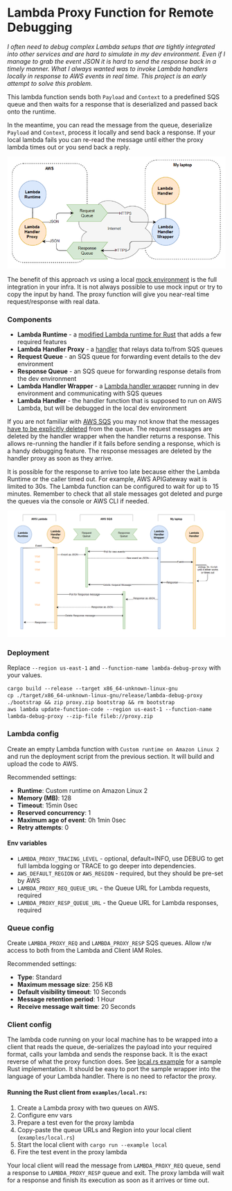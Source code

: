 # Lambda Proxy Function for Remote Debugging

*I often need to debug complex Lambda setups that are tightly integrated into other services and are hard to simulate in my dev environment. Even if I manage to grab the event JSON it is hard to send the response back in a timely manner. What I always wanted was to invoke Lambda handlers locally in response to AWS events in real time. This project is an early attempt to solve this problem.*

This lambda function sends both `Payload` and `Context` to a predefined SQS queue and then waits for a response that is deserialized and passed back onto the runtime.

In the meantime, you can read the message from the queue, deserialize  `Payload` and `Context`, process it locally and send back a response. If your local lambda fails you can re-read the message until either the proxy lambda times out or you send back a reply.

![flow diagram](img/schematics.png)

The benefit of this approach *vs* using a local [mock environment](https://aws.amazon.com/premiumsupport/knowledge-center/lambda-layer-simulated-docker/) is the full integration in your infra. It is not always possible to use mock input or try to copy the input by hand. The proxy function will give you near-real time request/response with real data.

### Components

- **Lambda Runtime** - a [modified Lambda runtime for Rust](https://github.com/rimutaka/aws-lambda-rust-runtime/tree/proxy-experiment) that adds a few required features
- **Lambda Handler Proxy** - a [handler](https://github.com/rimutaka/lambda-debug-proxy/blob/master/src/main.rs) that relays data to/from SQS queues
- **Request Queue** - an SQS queue for forwarding event details to the dev environment
- **Response Queue** - an SQS queue for forwarding response details from the dev environment
- **Lambda Handler Wrapper** - a [Lambda handler wrapper](https://github.com/rimutaka/lambda-debug-proxy/blob/master/examples/local.rs) running in dev environment and communicating with SQS queues
- **Lambda Handler** - the handler function that is supposed to run on AWS Lambda, but will be debugged in the local dev environment

If you are not familiar with [AWS SQS](https://docs.aws.amazon.com/AWSSimpleQueueService/latest/SQSDeveloperGuide/welcome.html) you may not know that the messages [have to be explicitly deleted](https://docs.aws.amazon.com/AWSSimpleQueueService/latest/APIReference/API_DeleteMessage.html) from the queue. The request messages are deleted by the handler wrapper when the handler returns a response. This allows re-running the handler if it fails before sending a response, which is a handy debugging feature. The response messages are deleted by the handler proxy as soon as they arrive.

It is possible for the response to arrive too late because either the Lambda Runtime or the caller timed out. For example, AWS APIGateway wait is limited to 30s. The Lambda function can be configured to wait for up to 15 minutes. Remember to check that all stale messages got deleted and purge the queues via the console or AWS CLI if needed. 

![sequence diagram](img/sequence.png)

### Deployment

Replace `--region us-east-1` and `--function-name lambda-debug-proxy` with your values.

```
cargo build --release --target x86_64-unknown-linux-gnu
cp ./target/x86_64-unknown-linux-gnu/release/lambda-debug-proxy ./bootstrap && zip proxy.zip bootstrap && rm bootstrap
aws lambda update-function-code --region us-east-1 --function-name lambda-debug-proxy --zip-file fileb://proxy.zip
```

### Lambda config

Create an empty Lambda function with `Custom runtime on Amazon Linux 2` and run the deployment script from the previous section. It will build and upload the code to AWS.

Recommended settings:

- **Runtime**: Custom runtime on Amazon Linux 2
- **Memory (MB)**: 128
- **Timeout**: 15min 0sec
- **Reserved concurrency**: 1
- **Maximum age of event**: 0h 1min 0sec
- **Retry attempts**: 0


#### Env variables
- `LAMBDA_PROXY_TRACING_LEVEL` - optional, default=INFO, use DEBUG to get full lambda logging or TRACE to go deeper into dependencies.
- `AWS_DEFAULT_REGION` or `AWS_REGION` - required, but they should be pre-set by AWS
- `LAMBDA_PROXY_REQ_QUEUE_URL` - the Queue URL for Lambda requests, required
- `LAMBDA_PROXY_RESP_QUEUE_URL` - the Queue URL for Lambda responses, required

### Queue config

Create `LAMBDA_PROXY_REQ` and `LAMBDA_PROXY_RESP` SQS queues. Allow r/w access to both from the Lambda and Client IAM Roles.

Recommended settings:

- **Type**: Standard
- **Maximum message size**: 256 KB
- **Default visibility timeout**: 10 Seconds
- **Message retention period**: 1 Hour
- **Receive message wait time**: 20 Seconds

### Client config

The lambda code running on your local machine has to be wrapped into a client that reads the queue, de-serializes the payload into your required format, calls your lambda and sends the response back. It is the exact reverse of what the  proxy function does. See [local.rs example](examples/local.rs) for a sample Rust implementation. It should be easy to port the sample wrapper into the language of your Lambda handler. There is no need to refactor the proxy.

#### Running the Rust client from `examples/local.rs`:

1. Create a Lambda proxy with two queues on AWS.
2. Configure env vars
3. Prepare a test even for the proxy lambda
4. Copy-paste the queue URLs and Region into your local client (`examples/local.rs`)
5. Start the local client with `cargo run --example local`
6. Fire the test event in the proxy lambda

Your local client will read the message from `LAMBDA_PROXY_REQ` queue, send a response to `LAMBDA_PROXY_RESP` queue and exit. The proxy lambda will wait for a response and finish its execution as soon as it arrives or time out.
